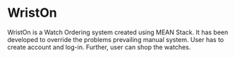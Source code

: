 # WristOn
WristOn is a Watch Ordering system created using MEAN Stack. 
It has been developed to override the problems prevailing manual system.
User has to create account and log-in. Further, user can shop the
watches.
